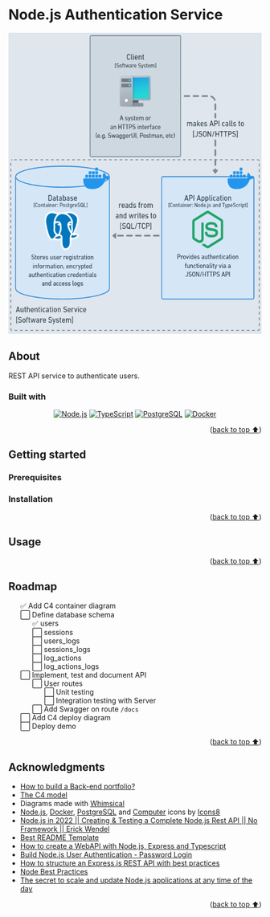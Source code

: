 # Node.js Authentication Service

<div align="center">
  <img src="_docs/diagrams/container.png" height="600"
  alt="C4 Container Diagram">
</div>

## About

REST API service to authenticate users.

### Built with

<div align="center">

[![Node.js][nodejs-badge]][nodejs-url]
[![TypeScript][typescript-badge]][typescript-url]
[![PostgreSQL][postgresql-badge]][postgresql-url]
[![Docker][docker-badge]][docker-url]

</div>
<p align="right">(<a href="#nodejs-authentication-service">back to top ⬆️</a>)</p>

## Getting started

### Prerequisites

### Installation

<p align="right">(<a href="#nodejs-authentication-service">back to top ⬆️</a>)</p>

## Usage

<p align="right">(<a href="#nodejs-authentication-service">back to top ⬆️</a>)</p>

## Roadmap

<ul type="none">
  <li>✅ Add C4 container diagram</li>
  <li>⬜ Define database schema
    <ul type="none">
      <li>✅ users</li>
      <li>⬜ sessions</li>
      <li>⬜ users_logs</li>
      <li>⬜ sessions_logs</li>
      <li>⬜ log_actions</li>
      <li>⬜ log_actions_logs</li>
    </ul>
  </li>
  <li>⬜ Implement, test and document API
    <ul type="none">
      <li>⬜ User routes
        <ul type="none">
          <li>⬜ Unit testing</li>
          <li>⬜ Integration testing with Server</li>
        </ul>
      </li>
      <li>⬜ Add Swagger on route <code>/docs</code></li>
    </ul>
  </li>
  <li>⬜ Add C4 deploy diagram</li>
  <li>⬜ Deploy demo</li>
</ul>

<p align="right">(<a href="#nodejs-authentication-service">back to top ⬆️</a>)</p>

## Acknowledgments

- [How to build a Back-end portfolio?]
- [The C4 model]
- Diagrams made with [Whimsical]
- [Node.js][icons8-nodejs], [Docker][icons8-docker], [PostgreSQL][icons8-postgresql] and [Computer][icons8-computer] icons by [Icons8]
- [Node.js in 2022 || Creating & Testing a Complete Node.js Rest API || No Framework || Erick Wendel][erick-wendel-1]
- [Best README Template]
- [How to create a WebAPI with Node.js, Express and Typescript][luiz-tools-1]
- [Build Node.js User Authentication - Password Login][web-dev-simplified-1]
- [How to structure an Express.js REST API with best practices][treblle-1]
- [Node Best Practices][goldbergyoni-1]
- [The secret to scale and update Node.js applications at any time of the day][erick-wendel-2]

<p align="right">(<a href="#nodejs-authentication-service">back to top ⬆️</a>)</p>

<!-- Markdown links and images -->

[nodejs-badge]: https://img.shields.io/badge/Node.js-3C873A?style=for-the-badge&logo=node.js&logoColor=white
[nodejs-url]: https://nodejs.org/en
[typescript-badge]: https://img.shields.io/badge/TypeScript-358EF1?style=for-the-badge&logo=typescript&logoColor=white
[typescript-url]: https://www.typescriptlang.org/
[postgresql-badge]: https://img.shields.io/badge/PostgreSQL-0064a5?style=for-the-badge&logo=postgresql&logoColor=white
[postgresql-url]: https://www.postgresql.org/
[docker-badge]: https://img.shields.io/badge/Docker-0db7ed?style=for-the-badge&logo=docker&logoColor=white
[docker-url]: https://www.docker.com/
[How to build a Back-end portfolio?]: https://www.youtube.com/watch?v=sTUbOGf9V1U
[The C4 model]: https://c4model.com/
[Whimsical]: https://whimsical.com/
[icons8-nodejs]: https://icons8.com/icon/hsPbhkOH4FMe/node-js
[icons8-docker]: https://icons8.com/icon/cdYUlRaag9G9/docker
[icons8-postgresql]: https://icons8.com/icon/38561/postgresql
[icons8-computer]: https://icons8.com/icon/Qh2tCGOAtV52/workstation
[Icons8]: https://icons8.com
[erick-wendel-1]: https://www.youtube.com/watch?v=xR4D2bp8_S0
[erick-wendel-2]: https://www.youtube.com/watch?v=ge31HzWk5T8
[Best README Template]: https://github.com/othneildrew/Best-README-Template
[luiz-tools-1]: https://www.luiztools.com.br/post/como-criar-uma-webapi-com-node-js-express-e-typescript/
[web-dev-simplified-1]: https://www.youtube.com/watch?v=Ud5xKCYQTjM
[treblle-1]: https://blog.treblle.com/egergr/
[goldbergyoni-1]: https://github.com/goldbergyoni/nodebestpractices
